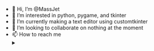 - 👋 Hi, I’m @MassJet
- 👀 I’m interested in python, pygame, and tkinter
- 🌱 I’m currently making a text editor using customtkinter
- 💞️ I’m looking to collaborate on nothing at the moment
- 📫 How to reach me <details>
    <summary></summary>
         Discord: MassJet#8045
</details>    

<!---
MassJet/MassJet is a ✨ special ✨ repository because its `README.md` (this file) appears on your GitHub profile.
You can click the Preview link to take a look at your changes.
--->
